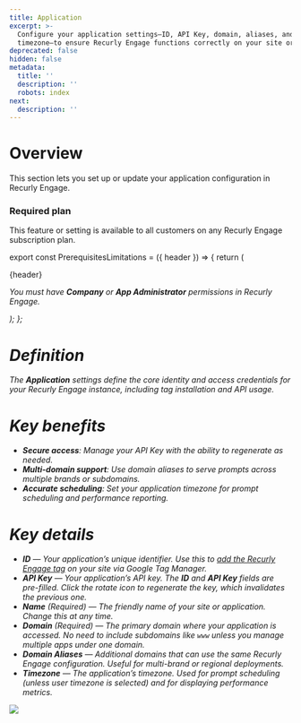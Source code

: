```yaml
---
title: Application
excerpt: >-
  Configure your application settings—ID, API Key, domain, aliases, and
  timezone—to ensure Recurly Engage functions correctly on your site or app.
deprecated: false
hidden: false
metadata:
  title: ''
  description: ''
  robots: index
next:
  description: ''
---
```

# Overview

This section lets you set up or update your application configuration in Recurly Engage.

### Required plan

This feature or setting is available to all customers on any Recurly Engage subscription plan.

export const PrerequisitesLimitations = ({ header }) => {
  return (
    <div className="flex justify-start">
      <div className="rounded-md p-6 m-4 max-w-lg shadow-md border border-gray-300 dark:bg-gray-800 dark:border-gray-600">
        <p className="text-lg font-bold">{header}</p>
        <p>
          <i className="fa-solid fa-check mr-2" />
          You must have <strong>Company</strong> or <strong>App Administrator</strong> permissions in Recurly Engage.
        </p>
      </div>
    </div>
  );
};

<PrerequisitesLimitations header="Prerequisites & limitations" />

# Definition

The **Application** settings define the core identity and access credentials for your Recurly Engage instance, including tag installation and API usage.

# Key benefits

* **Secure access**: Manage your API Key with the ability to regenerate as needed.
* **Multi-domain support**: Use domain aliases to serve prompts across multiple brands or subdomains.
* **Accurate scheduling**: Set your application timezone for prompt scheduling and performance reporting.

# Key details

* **ID** — Your application’s unique identifier. Use this to [add the Recurly Engage tag](google-tag-manager) on your site via Google Tag Manager.
* **API Key** — Your application’s API key. The **ID** and **API Key** fields are pre-filled. Click the rotate icon to regenerate the key, which invalidates the previous one.
* **Name** (Required) — The friendly name of your site or application. Change this at any time.
* **Domain** (Required) — The primary domain where your application is accessed. No need to include subdomains like `www` unless you manage multiple apps under one domain.
* **Domain Aliases** — Additional domains that can use the same Recurly Engage configuration. Useful for multi-brand or regional deployments.
* **Timezone** — The application’s timezone. Used for prompt scheduling (unless user timezone is selected) and for displaying performance metrics.

<Image align="center" className="border" border={true} src="https://files.readme.io/46e455b-image.png" />